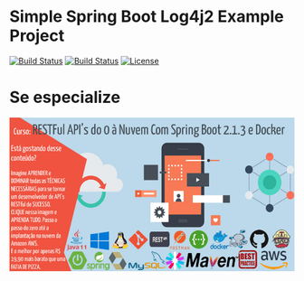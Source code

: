 # Simple Spring Boot Log4j2 Example Project

[![Build Status](https://travis-ci.org/leandrocgsi/simple-spring-boot-log4j2-example.svg?branch=master)](https://travis-ci.org/leandrocgsi/simple-spring-boot-log4j2-example)
[![Build Status](https://circleci.com/gh/leandrocgsi/simple-spring-boot-log4j2-example.svg?&style=shield)](https://circleci.com/gh/leandrocgsi/simple-spring-boot-log4j2-example/)
[![License](https://img.shields.io/badge/license-Apache%20License%202.0-blue.svg?maxAge=2592000)](https://github.com/leandrocgsi/simple-spring-boot-log4j2-example/blob/master/LICENSE.txt)

# Se especialize

[<img src="https://github.com/leandrocgsi/SpringBootPlayground/blob/master/Images/banner_blog_udemy_course_sring_boot.jpg?raw=true">](https://www.udemy.com/restful-apis-do-0-a-nuvem-com-springboot-e-docker/?couponCode=GTHB_REPOS_SALE2019)
